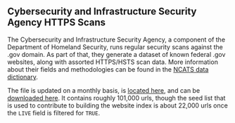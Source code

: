 ## Cybersecurity and Infrastructure Security Agency HTTPS Scans

The Cybersecurity and Infrastructure Security Agency, a component of the Department of Homeland Security, runs regular security scans against the .gov domain.  As part of that, they generate a dataset of known federal .gov websites, along with assorted HTTPS/HSTS scan data.  More information about their fields and methodologies can be found in the [NCATS data dictionary](https://github.com/cisagov/ncats-data-dictionary/blob/develop/NCATS_Data_Dictionary.md).  

The file is updated on a monthly basis, is [located here](https://github.com/GSA/federal-website-index/blob/main/data/dataset/cisa_https.csv), and can be [downloaded here](https://raw.githubusercontent.com/GSA/federal-website-index/refs/heads/main/data/dataset/cisa_https.csv).  It contains roughly 101,000 urls, though the seed list that is used to contribute to building the website index is about 22,000 urls once the `LIVE` field is filtered for `TRUE`.  
